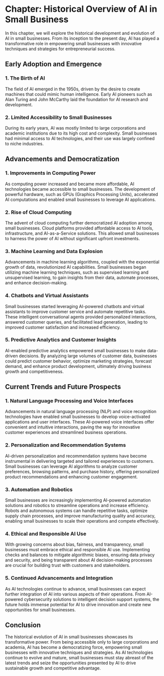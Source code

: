 Chapter: Historical Overview of AI in Small Business
====================================================

In this chapter, we will explore the historical development and evolution of AI in small businesses. From its inception to the present day, AI has played a transformative role in empowering small businesses with innovative techniques and strategies for entrepreneurial success.

**Early Adoption and Emergence**
--------------------------------

### **1. The Birth of AI**

The field of AI emerged in the 1950s, driven by the desire to create machines that could mimic human intelligence. Early AI pioneers such as Alan Turing and John McCarthy laid the foundation for AI research and development.

### **2. Limited Accessibility to Small Businesses**

During its early years, AI was mostly limited to large corporations and academic institutions due to its high cost and complexity. Small businesses had minimal access to AI technologies, and their use was largely confined to niche industries.

**Advancements and Democratization**
------------------------------------

### **1. Improvements in Computing Power**

As computing power increased and became more affordable, AI technologies became accessible to small businesses. The development of powerful hardware, such as GPUs (Graphics Processing Units), accelerated AI computations and enabled small businesses to leverage AI applications.

### **2. Rise of Cloud Computing**

The advent of cloud computing further democratized AI adoption among small businesses. Cloud platforms provided affordable access to AI tools, infrastructure, and AI-as-a-Service solutions. This allowed small businesses to harness the power of AI without significant upfront investments.

### **3. Machine Learning and Data Explosion**

Advancements in machine learning algorithms, coupled with the exponential growth of data, revolutionized AI capabilities. Small businesses began utilizing machine learning techniques, such as supervised learning and unsupervised learning, to gain insights from their data, automate processes, and enhance decision-making.

### **4. Chatbots and Virtual Assistants**

Small businesses started leveraging AI-powered chatbots and virtual assistants to improve customer service and automate repetitive tasks. These intelligent conversational agents provided personalized interactions, answered customer queries, and facilitated lead generation, leading to improved customer satisfaction and increased efficiency.

### **5. Predictive Analytics and Customer Insights**

AI-enabled predictive analytics empowered small businesses to make data-driven decisions. By analyzing large volumes of customer data, businesses could predict customer behavior, optimize marketing strategies, forecast demand, and enhance product development, ultimately driving business growth and competitiveness.

**Current Trends and Future Prospects**
---------------------------------------

### **1. Natural Language Processing and Voice Interfaces**

Advancements in natural language processing (NLP) and voice recognition technologies have enabled small businesses to develop voice-activated applications and user interfaces. These AI-powered voice interfaces offer convenient and intuitive interactions, paving the way for innovative customer experiences and streamlined business operations.

### **2. Personalization and Recommendation Systems**

AI-driven personalization and recommendation systems have become instrumental in delivering targeted and tailored experiences to customers. Small businesses can leverage AI algorithms to analyze customer preferences, browsing patterns, and purchase history, offering personalized product recommendations and enhancing customer engagement.

### **3. Automation and Robotics**

Small businesses are increasingly implementing AI-powered automation solutions and robotics to streamline operations and increase efficiency. Robots and autonomous systems can handle repetitive tasks, optimize supply chain processes, and improve manufacturing quality and accuracy, enabling small businesses to scale their operations and compete effectively.

### **4. Ethical and Responsible AI Use**

With growing concerns about bias, fairness, and transparency, small businesses must embrace ethical and responsible AI use. Implementing checks and balances to mitigate algorithmic biases, ensuring data privacy and security, and being transparent about AI decision-making processes are crucial for building trust with customers and stakeholders.

### **5. Continued Advancements and Integration**

As AI technologies continue to advance, small businesses can expect further integration of AI into various aspects of their operations. From AI-powered cybersecurity solutions to intelligent decision support systems, the future holds immense potential for AI to drive innovation and create new opportunities for small businesses.

**Conclusion**
--------------

The historical evolution of AI in small businesses showcases its transformative power. From being accessible only to large corporations and academia, AI has become a democratizing force, empowering small businesses with innovative techniques and strategies. As AI technologies continue to evolve and mature, small businesses must stay abreast of the latest trends and seize the opportunities presented by AI to drive sustainable growth and competitive advantage.
